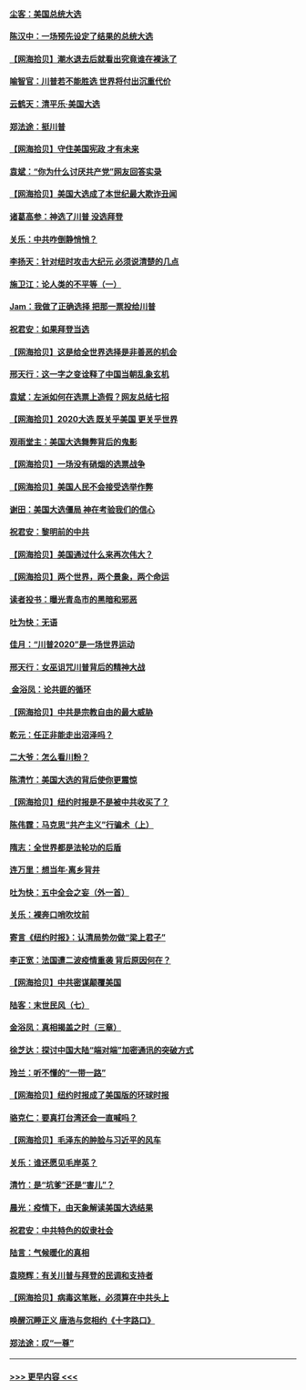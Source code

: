 #### [尘客：美国总统大选](../pages/nsc993/n12543828.md?t=11121802) 
#### [陈汉中：一场预先设定了结果的总统大选](../pages/nsc993/n12543564.md?t=11121802) 
#### [【网海拾贝】潮水退去后就看出究竟谁在裸泳了](../pages/nsc993/n12543321.md?t=11121802) 
#### [喻智官：川普若不能胜选 世界将付出沉重代价](../pages/nsc993/n12541352.md?t=11121802) 
#### [云鹤天：清平乐‧美国大选](../pages/nsc993/n12540916.md?t=11121802) 
#### [郑法途：挺川普](../pages/nsc993/n12540898.md?t=11121802) 
#### [【网海拾贝】守住美国宪政 才有未来](../pages/nsc993/n12540423.md?t=11121802) 
#### [袁斌：“你为什么讨厌共产党”网友回答实录](../pages/nsc993/n12540208.md?t=11121802) 
#### [【网海拾贝】美国大选成了本世纪最大欺诈丑闻](../pages/nsc993/n12538029.md?t=11121802) 
#### [诸葛高参：神选了川普 没选拜登](../pages/nsc993/n12537664.md?t=11121802) 
#### [关乐：中共咋倒静悄悄？](../pages/nsc993/n12537615.md?t=11121802) 
#### [李扬天：针对纽时攻击大纪元 必须说清楚的几点](../pages/nsc993/n12536001.md?t=11121802) 
#### [施卫江：论人类的不平等（一）](../pages/nsc993/n12535700.md?t=11121802) 
#### [Jam：我做了正确选择 把那一票投给川普](../pages/nsc993/n12535743.md?t=11121802) 
#### [祝君安：如果拜登当选](../pages/nsc993/n12535726.md?t=11121802) 
#### [【网海拾贝】这是给全世界选择是非善恶的机会](../pages/nsc993/n12535061.md?t=11121802) 
#### [邢天行：这一字之变诠释了中国当朝乱象玄机](../pages/nsc993/n12533446.md?t=11121802) 
#### [袁斌：左派如何在选票上造假？网友总结七招](../pages/nsc993/n12533180.md?t=11121802) 
#### [【网海拾贝】2020大选 既关乎美国 更关乎世界](../pages/nsc993/n12533161.md?t=11121802) 
#### [观雨堂主：美国大选舞弊背后的鬼影](../pages/nsc993/n12533153.md?t=11121802) 
#### [【网海拾贝】一场没有硝烟的选票战争](../pages/nsc993/n12531883.md?t=11121802) 
#### [【网海拾贝】美国人民不会接受选举作弊](../pages/nsc993/n12528850.md?t=11121802) 
#### [谢田：美国大选僵局 神在考验我们的信心](../pages/nsc993/n12527932.md?t=11121802) 
#### [祝君安：黎明前的中共](../pages/nsc993/n12524071.md?t=11121802) 
#### [【网海拾贝】美国通过什么来再次伟大？](../pages/nsc993/n12523844.md?t=11121802) 
#### [【网海拾贝】两个世界，两个景象，两个命运](../pages/nsc993/n12521419.md?t=11121802) 
#### [读者投书：曝光青岛市的黑暗和邪恶](../pages/nsc993/n12520988.md?t=11121802) 
#### [吐为快：无语](../pages/nsc993/n12518588.md?t=11121802) 
#### [佳月：“川普2020”是一场世界运动](../pages/nsc993/n12518581.md?t=11121802) 
#### [邢天行：女巫诅咒川普背后的精神大战](../pages/nsc993/n12517257.md?t=11121802) 
#### [ 金浴凤：论共匪的循环](../pages/nsc993/n12517133.md?t=11121802) 
#### [【网海拾贝】中共是宗教自由的最大威胁](../pages/nsc993/n12516879.md?t=11121802) 
#### [乾元：任正非能走出沼泽吗？](../pages/nsc993/n12515831.md?t=11121802) 
#### [二大爷：怎么看川粉？](../pages/nsc993/n12515820.md?t=11121802) 
#### [陈清竹：美国大选的背后使你更震惊](../pages/nsc993/n12515589.md?t=11121802) 
#### [【网海拾贝】纽约时报是不是被中共收买了？](../pages/nsc993/n12515122.md?t=11121802) 
#### [陈伟霆：马克思“共产主义”行骗术（上）](../pages/nsc993/n12510217.md?t=11121802) 
#### [隋志：全世界都是法轮功的后盾](../pages/nsc993/n12510636.md?t=11121802) 
#### [连万里：想当年‧离乡背井](../pages/nsc993/n12510623.md?t=11121802) 
#### [吐为快：五中全会之妄（外一首）](../pages/nsc993/n12510470.md?t=11121802) 
#### [关乐：裸奔口哨吹坟前](../pages/nsc993/n12510403.md?t=11121802) 
#### [寄言《纽约时报》：认清局势勿做“梁上君子”](../pages/nsc993/n12510042.md?t=11121802) 
#### [李正宽：法国遭二波疫情重袭 背后原因何在？](../pages/nsc993/n12509971.md?t=11121802) 
#### [【网海拾贝】中共密谋颠覆美国](../pages/nsc993/n12509816.md?t=11121802) 
#### [陆客：末世民风（七）](../pages/nsc993/n12507822.md?t=11121802) 
#### [金浴凤：真相揭盖之时（三章）](../pages/nsc993/n12507804.md?t=11121802) 
#### [徐芝达：探讨中国大陆“端对端”加密通讯的突破方式](../pages/nsc993/n12507682.md?t=11121802) 
#### [玲兰：听不懂的“一带一路”](../pages/nsc993/n12507669.md?t=11121802) 
#### [【网海拾贝】纽约时报成了美国版的环球时报](../pages/nsc993/n12507053.md?t=11121802) 
#### [骆克仁：要真打台湾还会一直喊吗？](../pages/nsc993/n12506843.md?t=11121802) 
#### [【网海拾贝】毛泽东的肿脸与习近平的风车](../pages/nsc993/n12504537.md?t=11121802) 
#### [关乐：谁还愿见毛岸英？](../pages/nsc993/n12503866.md?t=11121802) 
#### [清竹：是“坑爹”还是“害儿”？](../pages/nsc993/n12503034.md?t=11121802) 
#### [晨光：疫情下，由天象解读美国大选结果](../pages/nsc993/n12502536.md?t=11121802) 
#### [祝君安：中共特色的奴隶社会](../pages/nsc993/n12501529.md?t=11121802) 
#### [陆言：气候暖化的真相](../pages/nsc993/n12501183.md?t=11121802) 
#### [袁晓辉：有关川普与拜登的民调和支持者](../pages/nsc993/n12500433.md?t=11121802) 
#### [【网海拾贝】病毒这笔账，必须算在中共头上](../pages/nsc993/n12500320.md?t=11121802) 
#### [唤醒沉睡正义 唐浩与您相约《十字路口》](../pages/nsc993/n12497980.md?t=11121802) 
#### [郑法途：叹“一尊”](../pages/nsc993/n12498837.md?t=11121802) 

----
#### [ >>> 更早内容 <<< ](../indexes/nsc993-earlier.md)
